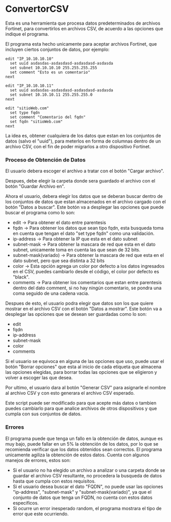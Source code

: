 # ConvertorCSV
Esta es una herramienta que procesa datos predeterminados de archivos Fortinet, para convertirlos en archivos CSV, de acuerdo a las opciones que indique el programa.

El programa esta hecho unicamente para aceptar archivos Fortinet, que incluyen ciertos conjuntos de datos, por ejemplo:

```shell
edit "IP_10.10.10.10"
  set uuid asdasdas-asdasdasd-asdasdasd-asdasda
  set subnet 10.10.10.10 255.255.255.255
  set comment "Esto es un comentario"
next

edit "IP_10.10.10.11"
  set uuid asdasdas-asdasdasd-asdasdasd-asdasda
  set subnet 10.10.10.11 255.255.255.0
next

edit "sitioWeb.com"
  set type fqdn
  set comment "Comentario del fqdn"
  set fqdn "sitioWeb.com"
next
```

La idea es, obtener cualquiera de los datos que estan en los conjuntos de datos (salvo el "uuid"), para meterlos en forma de columnas dentro de un archivo CSV, con el fin de poder migrarlos a otro dispositivo Fortinet.

### Proceso de Obtención de Datos
El usuario debera escoger el archivo a tratar con el botón "Cargar archivo".

Despues, debe elegir la carpeta donde sera guardado el archivo con el botón "Guardar Archivo en".

Ahora el usuario, debera elegir los datos que se deberan buscar dentro de los conjuntos de datos que estan almacenados en el archivo cargado con el botón "Datos a buscar". Este botón va a desplegar las opciones que puede buscar el programa como lo son:
* edit -> Para obtener el dato entre parentesis
* fqdn -> Para obtener los datos que sean tipo fqdn, esta busqueda toma en cuenta que tengan el dato "set type fqdn" como una validación.
* ip-address -> Para obtener la IP que esta en el dato subnet
* subnet-mask -> Para obtener la mascara de red que esta en el dato subnet, unicamente toma en cuenta las que sean de 32 bits.
* subnet-mask(variado) -> Para obtener la mascara de red que esta en el dato subnet, pero que sea distinta a 32 bits
* color -> Esta opción agrega un color por defecto a los datos ingresados en el CSV, puedes cambiarlo desde el código, el color por defecto es "black".
* comments -> Para obtener los comentarios que estan entre parentesis dentro del dato comment, si no hay ningún comentario, se pondra una coma seguido de una cadena vacia.

Despues de esto, el usuario podra elegir que datos son los que quiere mostrar en el archivo CSV con el botón "Datos a mostrar". Este botón va a desplegar las opciones que se desean ser guardadas como lo son:
* edit
* fqdn
* ip-address
* subnet-mask
* color
* comments

Si el usuario se equivoca en alguna de las opciones que uso, puede usar el botón "Borrar opciones" que esta al inicio de cada etiqueta que almacena las opciones elegidas, para borrar todas las opciones que se eligieron y volver a escoger las que desea.

Por ultimo, el usuario dara al botón "Generar CSV" para asignarle el nombre al archivo CSV y con esto generara el archivo CSV esperado.

Este script puede ser modificado para que acepte más datos o tambien puedes cambiarlo para que analice archivos de otros dispositivos y que cumpla con sus conjuntos de datos.

### Errores
El programa puede que tenga un fallo en la obtención de datos, aunque es muy bajo, puede fallar en un 5% la obtención de los datos, por lo que se recomienda verificar que los datos obtenidos sean correctos.
El programa unicamente agiliza la obtención de estos datos.
Cuenta con algunos manejos de errores, estos son:
* Si el usuario no ha elegido un archivo a analizar o una carpeta donde se guardar el archivo CSV resultante, no procedera la busqueda de datos hasta que cumpla con estos requisitos.
* Si el usuario desea buscar el dato "FQDN", no puede usar las opciones "ip-address", "subnet-mask" y "subnet-mask(variado)", ya que el conjunto de datos que tenga un FQDN, no cuenta con estos datos especificos.
* Si ocurre un error inesperado random, el programa mostrara el tipo de error que este ocurriendo.
